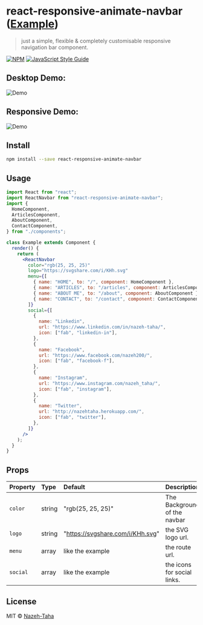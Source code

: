 # react-responsive-animate-navbar ([Example](https://covid-19-instant-tracker.herokuapp.com/))

> just a simple, flexible & completely customisable responsive navigation bar component.

[![NPM](https://img.shields.io/npm/v/react-responsive-animate-navbar.svg)](https://www.npmjs.com/package/react-responsive-animate-navbar) [![JavaScript Style Guide](https://img.shields.io/badge/code_style-standard-brightgreen.svg)](https://standardjs.com)

## Desktop Demo:

![Demo](https://s4.gifyu.com/images/ezgif.com-video-to-gif0e86328adf6d2216.gif)

## Responsive Demo:

![Demo](https://s4.gifyu.com/images/27001e3022cd0c4a7.gif)

## Install

```bash
npm install --save react-responsive-animate-navbar
```

## Usage

```jsx
import React from "react";
import ReactNavbar from "react-responsive-animate-navbar";
import {
  HomeComponent,
  ArticlesComponent,
  AboutComponent,
  ContactComponent,
} from "./components";

class Example extends Component {
  render() {
    return (
      <ReactNavbar
        color="rgb(25, 25, 25)"
        logo="https://svgshare.com/i/KHh.svg"
        menu={[
          { name: "HOME", to: "/", component: HomeComponent },
          { name: "ARTICLES", to: "/articles", component: ArticlesComponent },
          { name: "ABOUT ME", to: "/about", component: AboutComponent },
          { name: "CONTACT", to: "/contact", component: ContactComponent },
        ]}
        social={[
          {
            name: "Linkedin",
            url: "https://www.linkedin.com/in/nazeh-taha/",
            icon: ["fab", "linkedin-in"],
          },
          {
            name: "Facebook",
            url: "https://www.facebook.com/nazeh200/",
            icon: ["fab", "facebook-f"],
          },
          {
            name: "Instagram",
            url: "https://www.instagram.com/nazeh_taha/",
            icon: ["fab", "instagram"],
          },
          {
            name: "Twitter",
            url: "http://nazehtaha.herokuapp.com/",
            icon: ["fab", "twitter"],
          },
        ]}
      />
    );
  }
}
```

## Props

| Property | Type   | Default                          | Description                  |
| :------- | :----- | :------------------------------- | :--------------------------- |
| `color`  | string | "rgb(25, 25, 25)"                | The Background of the navbar |
| `logo`   | string | "https://svgshare.com/i/KHh.svg" | the SVG logo url.            |
| `menu`   | array  | like the example                 | the route url.               |
| `social` | array  | like the example                 | the icons for social links.  |

## License

MIT © [Nazeh-Taha](https://github.com/Nazeh-Taha)
